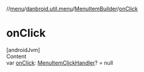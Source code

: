 //[menu](../../../index.md)/[danbroid.util.menu](../index.md)/[MenuItemBuilder](index.md)/[onClick](on-click.md)



# onClick  
[androidJvm]  
Content  
var [onClick](on-click.md): [MenuItemClickHandler](../index.md#%5Bdanbroid.util.menu%2FMenuItemClickHandler%2F%2F%2FPointingToDeclaration%2F%5D%2FClasslikes%2F1908041383)? = null  



